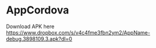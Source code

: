 # AppCordova
Download APK here 
https://www.dropbox.com/s/v4c4fme3fbn2ym2/AppName-debug.3898109.3.apk?dl=0
